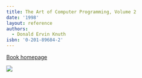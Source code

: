 ```yaml
---
title: The Art of Computer Programming, Volume 2
date: '1998'
layout: reference
authors:
  - Donald Ervin Knuth
isbn: '0-201-89684-2'
---
```

[Book homepage](https://www-cs-faculty.stanford.edu/~knuth/taocp.html#vol2)

![](/media/books/taocp2.jpg)
